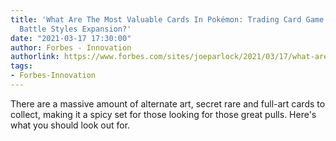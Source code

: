 ```yaml
---
title: 'What Are The Most Valuable Cards In Pokémon: Trading Card Game’s Sword & Shield:
  Battle Styles Expansion?'
date: "2021-03-17 17:30:00"
author: Forbes - Innovation
authorlink: https://www.forbes.com/sites/joeparlock/2021/03/17/what-are-the-most-valuable-cards-in-pokmon-trading-card-games-sword--shield-battle-styles-expansion/
tags:
- Forbes-Innovation
---
```

There are a massive amount of alternate art, secret rare and full-art cards to collect, making it a spicy set for those looking for those great pulls. Here's what you should look out for.